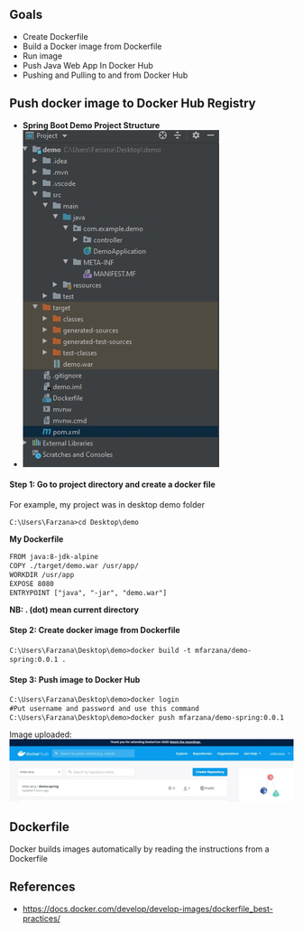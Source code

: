 ## Goals
- Create Dockerfile 
- Build a Docker image from Dockerfile
- Run image
-  Push Java Web App In Docker Hub
- Pushing and Pulling to and from Docker Hub

## Push docker image to Docker Hub Registry
- **Spring Boot Demo Project Structure**
- ![enter image description here](https://github.com/Mfarzana/docker-learning/blob/master/images/demo-project-structure.jpg)
#### Step 1: Go to project directory and create a docker file 
 For example, my project was in desktop demo folder
  ```
  C:\Users\Farzana>cd Desktop\demo
  ```
  **My  Dockerfile** 
	
	FROM java:8-jdk-alpine
	COPY ./target/demo.war /usr/app/
	WORKDIR /usr/app
	EXPOSE 8080
	ENTRYPOINT ["java", "-jar", "demo.war"]
	
 **NB:  . (dot) mean current directory** 
####  Step 2: Create docker image from Dockerfile
 ```
 C:\Users\Farzana\Desktop\demo>docker build -t mfarzana/demo-spring:0.0.1 . 
 ```

#### Step 3: Push image to Docker Hub
```
C:\Users\Farzana\Desktop\demo>docker login 
#Put username and password and use this command
C:\Users\Farzana\Desktop\demo>docker push mfarzana/demo-spring:0.0.1
 ```
 Image  uploaded: ![](https://github.com/Mfarzana/docker-learning/blob/master/images/demo-spring-dockerhub.jpg)
  


## Dockerfile
Docker builds images automatically by reading the instructions from a Dockerfile


## References
- https://docs.docker.com/develop/develop-images/dockerfile_best-practices/

<!--stackedit_data:
eyJoaXN0b3J5IjpbMTM3NzIzMjM4MCwxNzAwODU5NzkzLC0xNj
IwMDEyNDQ0LDYyMDcyOTkwNiwxMzUxMTYyNzg5LDEwMzIxMTI3
NTMsLTExMDMwNzQ2NzcsLTc3MTcwNDM4OCwtMjA5NjMyMjgzNi
wxMzczMTAwNjU2LC0yMTE0MTQ3NzAyLDgxMjY4NzM5Niw3NTY3
NTYxOTcsLTIwNzM4MDIzMTYsMTI0ODQwNDk4Myw2MjMwNDA2Mz
MsODE0MDk1OTk2LDEyMzg1NDY3NiwtMTMwNTQwMTc4MywtMzU2
NDQyMDM4XX0=
-->